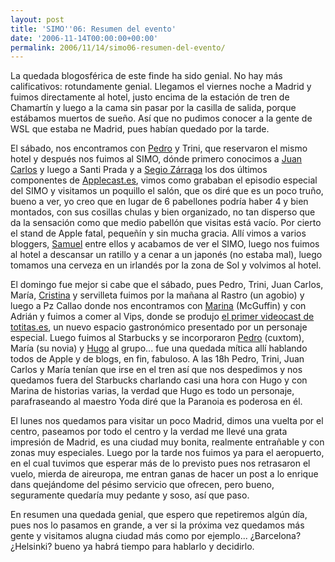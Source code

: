 ```yaml
---
layout: post
title: 'SIMO''06: Resumen del evento'
date: '2006-11-14T00:00:00+00:00'
permalink: 2006/11/14/simo06-resumen-del-evento/
---
```

La quedada blogosférica de este finde ha sido genial. No hay más calificativos: rotundamente genial. Llegamos el viernes noche a Madrid y  fuimos directamente al hotel, justo encima de la estación de tren de Chamartín y luego a la cama sin pasar por la casilla de salida, porque estábamos muertos de sueño. Así que no pudimos conocer a la gente de WSL que estaba ne Madrid, pues habían quedado por la tarde.

El sábado, nos encontramos con <a href="http://cuatrodoce.blogsome.com">Pedro</a> y Trini, que reservaron el mismo hotel y después nos fuimos al SIMO, dónde primero conocimos a <a href="http://alchapar.blogsome.com">Juan Carlos</a> y luego a Santi Prada y a <a href="http://zagmac.net">Segio Zárraga</a> los dos últimos componentes de <a href="http://applecast.es">Applecast.es</a>, vimos como grababan el episodio especial del SIMO y visitamos un poquillo el salón, que os diré que es un poco truño, bueno a ver, yo creo que en lugar de 6 pabellones podría haber 4 y bien montados, con sus cosillas chulas y bien organizado, no tan disperso que da la sensación como que medio pabellón que visitas está vacío. Por cierto el stand de Apple fatal, pequeñín y sin mucha gracia. Allí vimos a varios bloggers, <a href="http://sopmacsl.blogspot.com">Samuel</a> entre ellos y acabamos de ver el SIMO, luego nos fuimos al hotel a descansar un ratillo y a cenar a un japonés (no estaba mal), luego tomamos una cerveza en un irlandés por la zona de Sol y volvimos al hotel.

El domingo fue mejor si cabe que el sábado, pues Pedro, Trini, Juan Carlos, María, <a href="http://childrenatyourfeet.blogspot.com">Cristina</a> y servilleta fuimos por la mañana al Rastro (un agobio) y luego a Pz Callao donde nos encontramos con <a href="http://mrmacguffin.blogspot.com/">Marina</a> (McGuffin) y con Adrián y fuimos a comer al Vips, donde se produjo <a href="http://alchapar.blogsome.com/2006/11/13/p188/">el primer videocast de totitas.es</a>, un nuevo espacio gastronómico presentado por un personaje especial. Luego fuimos al Starbucks y se incorporaron <a href="http://cuxtom.com/">Pedro</a> (cuxtom), María (su novia) y <a href="http://solo.infames.org">Hugo</a> al grupo... fue una quedada mítica allí hablando todos de Apple y de blogs, en fin, fabuloso. A las 18h Pedro, Trini, Juan Carlos y María tenían que irse en el tren así que nos despedimos y nos quedamos fuera del Starbucks charlando casi una hora con Hugo y con Marina de historias varias, la verdad que Hugo es todo un personaje, parafraseando al maestro Yoda diré que la Paranoia es poderosa en él.

El lunes nos quedamos para visitar un poco Madrid, dimos una vuelta por el centro, paseamos por todo el centro y la verdad me llevé una grata impresión de Madrid, es una ciudad muy bonita, realmente entrañable y con zonas muy especiales. Luego por la tarde nos fuimos ya para el aeropuerto, en el cual tuvimos que esperar más de lo previsto pues nos retrasaron el vuelo, mierda de aireuropa, me entran ganas de hacer un post a lo enrique dans quejándome del pésimo servicio que ofrecen, pero bueno, seguramente quedaría muy pedante y soso, así que paso.

En resumen una quedada genial, que espero que repetiremos algún día, pues nos lo pasamos en grande, a ver si la próxima vez quedamos más gente y visitamos alugna ciudad más como por ejemplo... ¿Barcelona? ¿Helsinki? bueno ya habrá tiempo para hablarlo y decidirlo.
